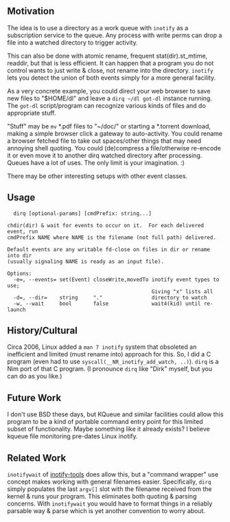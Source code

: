 Motivation
----------
The idea is to use a directory as a work queue with `inotify` as a subscription
service to the queue.  Any process with write perms can drop a file into a
watched directory to trigger activity.

This can also be done with atomic rename, frequent stat(dir).st\_mtime, readdir,
but that is less efficient.  It can happen that a program you do not control
wants to just write & close, not rename into the directory.  `inotify` lets you
detect the union of both events simply for a more general facility.

As a very concrete example, you could direct your web browser to save new files
to "$HOME/dl" and leave a `dirq ~/dl got-dl` instance running.  The `got-dl`
script/program can recognize various kinds of files and do appropriate stuff.

"Stuff" may be `mv` \*.pdf files to "~/doc/" or starting a \*.torrent download,
making a simple browser click a gateway to auto-activity.  You could rename a
browser fetched file to take out spaces/other things that may need annoying
shell quoting.  You could (de)compress a file/otherwise re-encode it or even
move it to another dirq watched directory after processing.  Queues have a lot
of uses.  The only limit is your imagination. :)

There may be other interesting setups with other event classes.

Usage
-----
```
  dirq [optional-params] [cmdPrefix: string...]

chdir(dir) & wait for events to occur on it.  For each delivered event, run
cmdPrefix NAME where NAME is the filename (not full path) delivered.

Default events are any writable fd-close on files in dir or rename into dir
(usually signaling NAME is ready as an input file).

Options:
  -e=, --events= set(Event) closeWrite,movedTo inotify event types to use;
                                               Giving "x" lists all
  -d=, --dir=    string     "."                directory to watch
  -w, --wait     bool       false              wait4(kid) until re-launch
```

History/Cultural
----------------
Circa 2006, Linux added a `man 7 inotify` system that obsoleted an inefficient
and limited (must rename into) approach for this.  So, I did a C program (even
had to use `syscall(__NR_inotify_add_watch, ..)`).  `dirq` is a Nim port of that
C program.  (I pronounce `dirq` like "Dirk" myself, but you can do as you like.)

Future Work
-----------
I don't use BSD these days, but KQueue and similar facilities could allow this
program to be a kind of portable command entry point for this limited subset of
functionality.  Maybe something like it already exists?  I believe kqueue file
monitoring pre-dates Linux inotify.

Related Work
------------
`inotifywait` of [inotify-tools](https://github.com/inotify-tools/inotify-tools)
does allow this, but a "command wrapper" use concept makes working with general
filenames easier.  Specifically, `dirq` simply populates the last `argv[]` slot
with the filename received from the kernel & runs your program.  This eliminates
both quoting & parsing concerns.  With `inotifywait` you would have to format
things in a reliably parsable way & parse which is yet another convention to
worry about.

